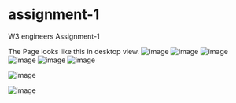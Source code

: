 # assignment-1
W3 engineers Assignment-1

The Page looks like this in desktop view.
![image](https://github.com/user-attachments/assets/c3d80f26-0cd1-43cb-906a-c45fcf5a1f71)
![image](https://github.com/user-attachments/assets/0face5d1-3166-4179-b6b2-ad9818dc8e2c)
![image](https://github.com/user-attachments/assets/ffd40ba1-d815-4da8-98a3-361e57c3e79c)
![image](https://github.com/user-attachments/assets/33cfc224-0eed-4065-8274-255c8e8d9431)
![image](https://github.com/user-attachments/assets/73514809-508b-4155-a347-44b03f1ee69b)
![image](https://github.com/user-attachments/assets/b9ce67aa-e685-414b-badf-54855158db02)

![image](https://github.com/user-attachments/assets/4ce3c997-c9f9-41d9-ab6f-358d72d040aa)

![image](https://github.com/user-attachments/assets/98d9944c-ac6f-4e93-98c5-afbdd9728f92)










